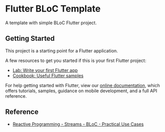 # Flutter BLoC Template

A template with simple BLoC Flutter project.

## Getting Started

This project is a starting point for a Flutter application.

A few resources to get you started if this is your first Flutter project:

- [Lab: Write your first Flutter app](https://flutter.dev/docs/get-started/codelab)
- [Cookbook: Useful Flutter samples](https://flutter.dev/docs/cookbook)

For help getting started with Flutter, view our
[online documentation](https://flutter.dev/docs), which offers tutorials,
samples, guidance on mobile development, and a full API reference.

## Reference

- [Reactive Programming - Streams - BLoC - Practical Use Cases](https://www.didierboelens.com/2018/12/reactive-programming-streams-bloc-practical-use-cases/#1-bloc-provider-and-inheritedwidget)
